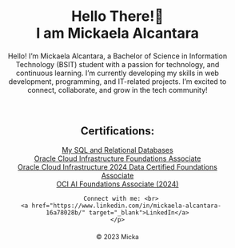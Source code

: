 <!DOCTYPE html>
<html lang="en">

<head>
  <meta charset="UTF-8" />
  <meta name="viewport" content="width=device-width, initial-scale=1.0" />
 
</head>

<body>
  <header style="text-align: center; margin: 20px;">
    <h1>Hello There!👋 <br> I am Mickaela Alcantara</h1>
  </header>

  <section style="text-align: center; margin: 20px;">
    <p>Hello! I’m Mickaela Alcantara, a Bachelor of Science in Information Technology (BSIT) student with a passion for technology, and continuous learning. I’m currently developing my skills in web development, programming, and IT-related projects. I’m excited to connect, collaborate, and grow in the tech community!</p>
    <p> <br>
<h2> Certifications: </h2>
<a href="https://courses.cognitiveclass.ai/certificates/5aa8c59150ca40ea9089a6cc4fba13ad"> My SQL and Relational Databases</a> <br>
<a href="https://catalog-education.oracle.com/ords/certview/sharebadge?id=DE393F694DC7A03DB4DDDDADA17B0F99B9D20711E876B4B7292DC004AFABBEC4">  Oracle Cloud Infrastructure Foundations Associate </a> <br>
<a href="https://catalog-education.oracle.com/ords/certview/sharebadge?id=83DE28E902153240DE8405B5CEB20B4D62526EEF25BD22D17D7387C6C85C347D"> Oracle Cloud Infrastructure 2024 Data Certified Foundations Associate</a> <br>
<a href="https://catalog-education.oracle.com/ords/certview/sharebadge?id=5777EC3C252660C83841E2B34910B5F54F26B437BC225C0A6FFA784370593DBF"> OCI AI Foundations Associate (2024)</a> <br>
      
      Connect with me: <br>
      <a href="https://www.linkedin.com/in/mickaela-alcantara-16a78028b/" target="_blank">LinkedIn</a>
    </p>
  </section>

  <footer style="text-align: center; margin: 20px; font-size: 0.9em;">
    &copy; 2023 Micka
  </footer>
</body>

</html>
